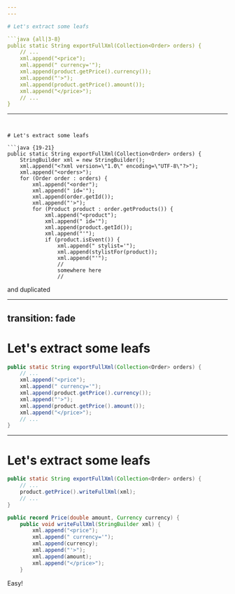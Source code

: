 ```yaml
---
---

# Let's extract some leafs

```java {all|3-8}
public static String exportFullXml(Collection<Order> orders) {
    // ...
    xml.append("<price");
    xml.append(" currency='");
    xml.append(product.getPrice().currency());
    xml.append("'>");
    xml.append(product.getPrice().amount());
    xml.append("</price>");
    // ...
}
```

---
```


# Let's extract some leafs

```java {19-21}
public static String exportFullXml(Collection<Order> orders) {
    StringBuilder xml = new StringBuilder();
    xml.append("<?xml version=\"1.0\" encoding=\"UTF-8\"?>");
    xml.append("<orders>");
    for (Order order : orders) {
        xml.append("<order");
        xml.append(" id='");
        xml.append(order.getId());
        xml.append("'>");
        for (Product product : order.getProducts()) {
            xml.append("<product");
            xml.append(" id='");
            xml.append(product.getId());
            xml.append("'");
            if (product.isEvent()) {
                xml.append(" stylist='");
                xml.append(stylistFor(product));
                xml.append("'");
                //
                somewhere here
                //
```

<v-click>

and duplicated

</v-click>

---
transition: fade
---

# Let's extract some leafs

```java {3-8}
public static String exportFullXml(Collection<Order> orders) {
    // ...
    xml.append("<price");
    xml.append(" currency='");
    xml.append(product.getPrice().currency());
    xml.append("'>");
    xml.append(product.getPrice().amount());
    xml.append("</price>");
    // ...
}
```

---

# Let's extract some leafs

```java {3|none}
public static String exportFullXml(Collection<Order> orders) {
    // ...
    product.getPrice().writeFullXml(xml);
    // ...
}
```

```java {3-8|all|5,7}
public record Price(double amount, Currency currency) {
    public void writeFullXml(StringBuilder xml) {
        xml.append("<price");
        xml.append(" currency='");
        xml.append(currency);
        xml.append("'>");
        xml.append(amount);
        xml.append("</price>");
    }
```

<v-click>

Easy!

</v-click>

<!--
That's the whole point in refactoring.
All the tests pass.
-->
